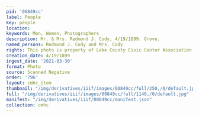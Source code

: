 ```yaml
---
pid: '00849cc'
label: People
key: people
location: 
keywords: Men, Women, Photographers
description: Mr. & Mrs. Redmond J. Cody, 4/19/1899. Grove.
named_persons: Redmond J. Cody and Mrs. Cody
rights: This photo is property of Lake County Civic Center Association.
creation_date: 4/19/1899
ingest_date: '2021-03-30'
format: Photo
source: Scanned Negative
order: '796'
layout: cmhc_item
thumbnail: "/img/derivatives/iiif/images/00849cc/full/250,/0/default.jpg"
full: "/img/derivatives/iiif/images/00849cc/full/1140,/0/default.jpg"
manifest: "/img/derivatives/iiif/00849cc/manifest.json"
collection: cmhc
---
```

